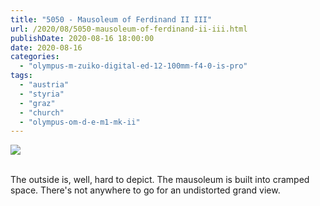 ```yaml
---
title: "5050 - Mausoleum of Ferdinand II III"
url: /2020/08/5050-mausoleum-of-ferdinand-ii-iii.html
publishDate: 2020-08-16 18:00:00
date: 2020-08-16
categories: 
  - "olympus-m-zuiko-digital-ed-12-100mm-f4-0-is-pro"
tags: 
  - "austria"
  - "styria"
  - "graz"
  - "church"
  - "olympus-om-d-e-m1-mk-ii"
---
```

<div class="container">
<div class="center"><a target="_blank" href="https://d25zfm9zpd7gm5.cloudfront.net/1200x1200/2018/20180705_115137_lr.jpg"><img class="webfeedsFeaturedVisual" src="https://d25zfm9zpd7gm5.cloudfront.net/0600x0600/2018/20180705_115137_lr.jpg" /></a></div>
</div>
<br />

The outside is, well, hard to depict. The mausoleum is built into
cramped space. There's not anywhere to go for an undistorted grand
view.